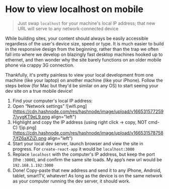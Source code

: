 # How to view localhost on mobile

> Just swap `localhost` for your machine's local IP address; that new URL will serve to any network-connected device

While building sites, your content should always be easily accessible regardless of the user's device size, speed or type. It is much easier to build in the responsive design from the beginning, rather than the trap we often fall into where we develop on blazingly fast desktop machines hooked up to ethernet, and then wonder why the site barely functions on an older mobile phone via crappy 3G connection. 

Thankfully, it's pretty painless to view your local development from one machine (like your laptop) on another machine (like your iPhone). Follow the steps below (for Mac but they'd be similar on any OS) to start seeing your dev site on a true mobile device!

1. Find your computer's local IP address:
2. Open “Network settings” 
![wifi.png](https://cdn.hashnode.com/res/hashnode/image/upload/v1665315772597/yygKT9eL9.png align="left")
3. Highlight and copy the IP address (using right click -> copy, NOT cmd-C) 
![ip.png](https://cdn.hashnode.com/res/hashnode/image/upload/v1665315787587/fZ6aXZiZi.png align="left")
4. Start your local dev server, launch browser and view the site in progress. For `create-react-app` it would be `localhost:3000`
5. Replace `localhost` with the computer's IP address, but keep the port (the `:3000`), and confirm the same site loads. My app’s new url would be `192.168.1.192:3000`
6. Done! Copy-paste that new address and send it to any iPhone, Android, tablet, smartTV, whatever! As long as the device is on the same network as your computer running the dev server, it should work. 
